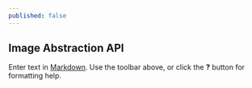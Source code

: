 ```yaml
---
published: false
---
```

## Image Abstraction API

Enter text in [Markdown](http://daringfireball.net/projects/markdown/). Use the toolbar above, or click the **?** button for formatting help.






